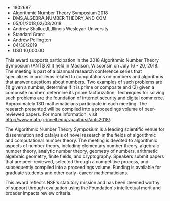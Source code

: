 
* 1802687
* Algorithmic Number Theory Symposium 2018
* DMS,ALGEBRA,NUMBER THEORY,AND COM
* 05/01/2018,02/08/2018
* Andrew Shallue,IL,Illinois Wesleyan University
* Standard Grant
* Andrew Pollington
* 04/30/2019
* USD 10,000.00

This award supports participation in the 2018 Algorithmic Number Theory
Symposium (ANTS XIII) held in Madison, Wisconsin on July 16 - 20, 2018. The
meeting is part of a biannual research conference series that specializes in
problems related to computations on numbers and algorithms that answer questions
about numbers. Two examples of such problems are (1) given a number, determine
if it is prime or composite and (2) given a composite number, determine its
prime factorization. Techniques for solving such problems are the foundation of
internet security and digital commerce. Approximately 130 mathematicians
participate in each meeting. The research presented will be compiled into a
proceedings volume of peer-reviewed papers. For more information, visit
http://www.math.grinnell.edu/~paulhusj/ants2018/.

The Algorithmic Number Theory Symposium is a leading scientific venue for
dissemination and catalysis of novel research in the fields of algorithmic and
computational number theory. The meeting is devoted to algorithmic aspects of
number theory, including elementary number theory, algebraic number theory,
analytic number theory, geometry of numbers, arithmetic algebraic geometry,
finite fields, and cryptography. Speakers submit papers that are peer-reviewed,
selected through a competitive process, and subsequently compiled into a
proceedings volume. Funding is available for graduate students and other early-
career mathematicians.

This award reflects NSF's statutory mission and has been deemed worthy of
support through evaluation using the Foundation's intellectual merit and broader
impacts review criteria.
